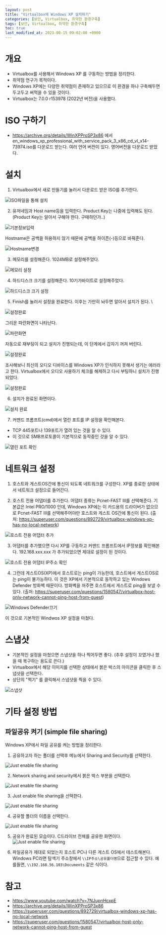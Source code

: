 ```yaml
---
layout: post
title: "Virtualbox에 Windows XP 설치하기"
categories: [보안, Virtualbox, 취약한 환경구축]
tags: [보안, Virtualbox, 취약한 환경구축]
toc: true
last_modified_at: 2023-08-15 09:02:00 +0900
---
```


# 개요
- Virtualbox를 사용해서 Windows XP 를 구동하는 방법을 정리한다. 
- 취약점 연구가 목적이다. 
- Windows XP에는 다양한 취약점이 존재하고 있으므로 이 환경을 하나 구축해두면 두고두고 써먹을 수 있을 것이다. 
- Virtualbox는 7.0.0 r153978 (2022년 버전)을 사용했다. 


# ISO 구하기 
- https://archive.org/details/WinXPProSP3x86 에서 en_windows_xp_professional_with_service_pack_3_x86_cd_vl_x14-73974.iso를 다운로드 받는다. 여러 언어 버전이 있다. 영어버전을 다운로드 받았다. 

# 설치
1. Virtualbox에서 새로 만들기를 눌러서 다운로드 받은 ISO를 추가한다. 

![ISO파일을 통해 설치](/images/virtualbox-windows-xp-01.png)

2. 유저네임과 Host name등을 입력한다. Product Key는 나중에 입력해도 된다. (Product Key는 알아서 구해야 한다. 구매하던가..)

![기본정보입력](/images/virtualbox-windows-xp-02.png)

Hostname은 공백을 허용하지 않기 때문에 공백을 하이픈(-)등으로 바꿔준다. 

![Hostname변경](/images/virtualbox-windows-xp-03.png)

3. 메모리를 설정해준다. 1024MB로 설정해주었다. 

![메모리 설정](/images/virtualbox-windows-xp-04.png)

4. 하드디스크 크기를 설정해준다. 10기가바이트로 설정해주었다. 

![하드디스크 크기 설정](/images/virtualbox-windows-xp-05.png)

5. Finish를 눌러서 설정을 완료한다. 이후는 가만히 놔두면 알아서 설치가 된다. \

![설정완료](/images/virtualbox-windows-xp-06.png)

그리운 파란화면이 나타난다. 

![파란화면](/images/virtualbox-windows-xp-06-01.png)

자동으로 재부팅이 되고 설치가 진행되는데, 이 단계에서 갑자기 꺼져 버린다. 

![설정완료](/images/virtualbox-windows-xp-06-02.png)

조사해보니 최신의 오디오 디바이스를 Windows XP가 인식하지 못해서 생기는 에러라고 한다. Virtualbox에서 오디오 사용하기 체크를 해제하고 다시 부팅하니 설치가 진행되었다. 

![설정완료](/images/virtualbox-windows-xp-06-03.png)

6. 설치가 완료된 화면이다. 

![설치 완료](/images/virtualbox-windows-xp-07.png)

7. 커맨드 프롬프트(cmd)에서 열린 포트를 IP 설정을 확인해본다. 
- TCP 445포트나 139포트가 열려 있는 것을 알 수 있다. 
- 이 것으로 SMB프로토콜이 기본적으로 동작중인 것을 알 수 있다. 

![열린 포트 확인](/images/virtualbox-windows-xp-08.png)


# 네트워크 설정 
1. 호스트와 게스트OS간에 통신이 되도록 네트워크를 구성한다. XP를 종료한 상태에서 네트워크 설정으로 들어간다. 

2. 호스트 전용 어댑터를 추가한다. 어댑터 종류는 Pcnet-FAST III를 선택해준다. 기본값은 Intel PRO/1000 인데, Windows XP에는 이 카드용의 드라이버가 없으므로 Pcnet-FAST III를 선택해주어야만 호스트와 게스트 OS간에 통신이 된다. (출처: https://superuser.com/questions/892729/virtualbox-windows-xp-has-no-local-network)

![호스트 전용 어댑터 추가](/images/virtualbox-windows-xp-09.png)

3. 어댑터를 추가했으면 다시 XP를 구동하고 커맨드 프롬프트에서 IP정보를 확인해본다. 192.168.xxx.xxx 가 추가되었으면 제대로 설정이 된 것이다. 

![호스트 전용 어댑터 IP주소 확인](/images/virtualbox-windows-xp-10.png)

4. 그런데 게스트OS(XP)에서 호스트로는 ping이 가능한데, 호스트에서 게스트OS로는 ping이 불가능하다. 이 것은 XP에서 기본적으로 동작하고 있는 Windows Defender 방화벽 때문이다. 방화벽을 꺼주면 호스트에서 게스트로 ping을 보낼 수 있다. (출처: https://superuser.com/questions/1580547/virtualbox-host-only-network-cannot-ping-host-from-guest)

![Windows Defender끄기](/images/virtualbox-windows-xp-11.png)

이 것으로 기본적인 Windwos XP 설정을 마쳤다. 

# 스냅샷 
- 기본적인 설정을 마쳤으면 스냅샷을 하나 찍어두면 좋다. (추후 설정이 꼬였거나 했을 때 복구하는 용도로 쓴다.)
- Virtualbox에서 해당 이미지를 선택한 상태에서 붉은 박스의 아이콘을 클릭한 후 스냅샷을 선택한다. 
- 상단의 "찍기" 를 클릭해서 스냅샷을 찍을 수 있다. 

![스냅샷](/images/virtualbox-windows-xp-12.png)


# 기타 설정 방법 
## 파일공유 켜기 (simple file sharing)
Windows XP에서 파일 공유를 켜는 방법을 정리한다. 

1. 공유하고자 하는 폴더를 선택후 메뉴에서 Sharing and Security를 선택한다. 

![Just enable file sharing](/images/virtualbox-windows-xp-filesharing-01.png)

2. Network sharing and security에서 붉은 박스 부분을 선택한다. 

![Just enable file sharing](/images/virtualbox-windows-xp-filesharing-02.png)

3. Just enable file sharing을 선택한다. 

![Just enable file sharing](/images/virtualbox-windows-xp-enable-filesharing.png)

4. 공유할 폴더의 이름을 선택한다. 

![Just enable file sharing](/images/virtualbox-windows-xp-filesharing-03.png)

5. 공유가 완료된 모습이다. C드라이브 전체를 공유한 화면이다. 
![Just enable file sharing](/images/virtualbox-windows-xp-filesharing-04.png)

6. 파일공유가 제대로 되었는지 호스트 PC나 다른 게스트 OS에서 테스트해본다. Windows PC라면 탐색기 주소창에서 `\\IP주소\공유폴더명`으로 접근할 수 있다. 예를들면, `\\192.168.56.103\Documents` 같은 식이다. 



# 참고 
- https://www.youtube.com/watch?v=7NJupnHcxpE
- https://archive.org/details/WinXPProSP3x86
- https://superuser.com/questions/892729/virtualbox-windows-xp-has-no-local-network
- https://superuser.com/questions/1580547/virtualbox-host-only-network-cannot-ping-host-from-guest